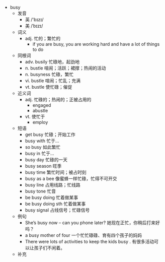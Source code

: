 - busy
  - 发音
    - 英 /'bɪzɪ/
    - 美 /ˈbɪzɪ/
  - 词义
    - adj. 忙的；繁忙的
      - if you are busy, you are working hard and have a lot of things to do
  - 同根词
    - adv. busily 忙碌地，起劲地
    - n. bustle 喧闹；活跃；裙撑；热闹的活动
    - n. busyness 忙碌，繁忙
    - vi. bustle 喧闹；忙乱；充满
    - vt. bustle 使忙碌；催促
  - 近义词
    - adj. 忙碌的；热闹的；正被占用的
      - engaged
      - abustle
    - vt. 使忙于
      - employ
  - 短语
    - get busy 忙碌；开始工作
    - busy with 忙于…
    - so busy 如此繁忙
    - busy in 忙于…
    - busy day 忙碌的一天
    - busy season 旺季
    - busy time 繁忙时间；被占时刻
    - busy as a bee 像蜜蜂一样忙碌，忙得不可开交
    - busy line 占用线路；忙线路
    - busy tone 忙音
    - be busy doing 忙着做某事
    - be busy doing sth 忙着做某事
    - busy signal 占线信号；忙碌信号
  - 例句
    - She’s busy now – can you phone later? 她现在正忙，你稍后打来好吗？
    - a busy mother of four 一个忙忙碌碌、育有四个孩子的妈妈
    - There were lots of activities to keep the kids busy . 有很多活动可以让孩子们不闲着。
  - 补充